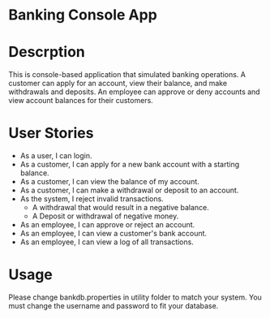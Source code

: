 # Banking Console App

# Descrption
This is console-based application that simulated banking operations. A customer can apply
for an account, view their balance, and make withdrawals and deposits. 
An employee can approve or deny accounts and view account balances for their customers.

# User Stories
- As a user, I can login.
- As a customer, I can apply for a new bank account with a starting balance.
- As a customer, I can view the balance of my account.
- As a customer, I can make a withdrawal or deposit to an account.
- As the system, I reject invalid transactions.
	- A withdrawal that would result in a negative balance.
	- A Deposit or withdrawal of negative money.
- As an employee, I can approve or reject an account.
- As an employee, I can view a customer's bank account.
- As an employee, I can view a log of all transactions.

# Usage
Please change bankdb.properties in utility folder to match your system. You must change the username and password to fit your database.